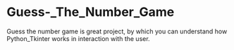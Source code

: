 # Guess-_The_Number_Game
Guess the number game is great project, by which you can understand how Python_Tkinter works in interaction with the user. 
